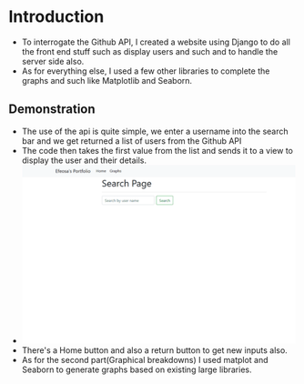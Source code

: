 # Introduction 
- To interrogate the Github API, I created a website using Django to do all the front end stuff such as display users and such and to handle the server side also.
- As for everything else,  I used a few other libraries to complete the graphs and such like Matplotlib and Seaborn.

## Demonstration
- The use of the api is quite simple, we enter a username into the search bar and we get returned a list of users from the Github API
- The code then takes the first value from the list and sends it to a view to display the user and their details.
- ![](https://github.com/foesa/SoftwareEngineering/blob/master/SE_Visualizer/media/apidem.gif)
- There's a Home button and also a return button to get new inputs also.
- As for the second part(Graphical breakdowns) I used matplot and Seaborn to generate graphs based on 
existing large libraries.